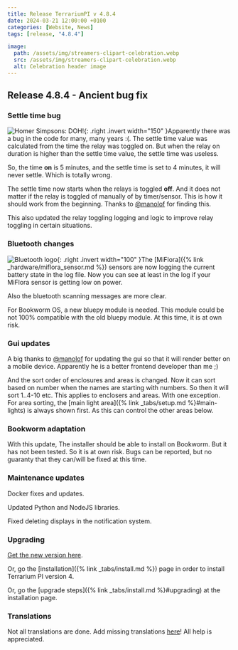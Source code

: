 ```yaml
---
title: Release TerrariumPI v 4.8.4
date: 2024-03-21 12:00:00 +0100
categories: [Website, News]
tags: [release, "4.8.4"]

image:
  path: /assets/img/streamers-clipart-celebration.webp
  src: /assets/img/streamers-clipart-celebration.webp
  alt: Celebration header image
---
```


## Release 4.8.4 - Ancient bug fix

### Settle time bug

![Homer Simpsons: DOH!](/assets/img/doh.webp){: .right .invert width="150" }Apparently there was a bug in the code for many, many years :(. The settle time value was calculated from the time the relay was toggled on. But when the relay on duration is higher than the settle time value, the settle time was useless.

So, the time **on** is 5 minutes, and the settle time is set to 4 minutes, it will never settle. Which is totally wrong.

The settle time now starts when the relays is toggled **off**. And it does not matter if the relay is toggled of manually of by timer/sensor. This is how it should work from the beginning. Thanks to [@manolof](https://github.com/manolof) for finding this.

This also updated the relay toggling logging and logic to improve relay toggling in certain situations.

### Bluetooth changes

![Bluetooth logo](/assets/img/Bluetooth.svg){: .right .invert width="100" }The [MiFlora]({% link _hardware/miflora_sensor.md %}) sensors are now logging the current battery state in the log file. Now you can see at least in the log if your MiFlora sensor is getting low on power.

Also the bluetooth scanning messages are more clear.

For Bookworm OS, a new bluepy module is needed. This module could be not 100% compatible with the old bluepy module. At this time, it is at own risk.

### Gui updates

A big thanks to [@manolof](https://github.com/manolof) for updating the gui so that it will render better on a mobile device. Apparently he is a better frontend developer than me ;)

And the sort order of enclosures and areas is changed. Now it can sort based on number when the names are starting with numbers. So then it will sort 1..4-10 etc. This applies to enclosers and areas. With one exception. For area sorting, the [main light area]({% link _tabs/setup.md %}#main-lights) is always shown first. As this can control the other areas below.

### Bookworm adaptation

With this update, The installer should be able to install on Bookworm. But it has not been tested. So it is at own risk. Bugs can be reported, but no guaranty that they can/will be fixed at this time.

### Maintenance updates

Docker fixes and updates.

Updated Python and NodeJS libraries.

Fixed deleting displays in the notification system.

### Upgrading

[Get the new version here](https://github.com/theyosh/TerrariumPI/releases/tag/4.8.4).

Or, go the [installation]({% link _tabs/install.md %}) page in order to install Terrarium PI version 4.

Or, go the [upgrade steps]({% link _tabs/install.md %}#upgrading) at the installation page.

### Translations

Not all translations are done. Add missing translations [here](https://weblate.theyosh.nl/engage/terrariumpi/)! All help is appreciated.
